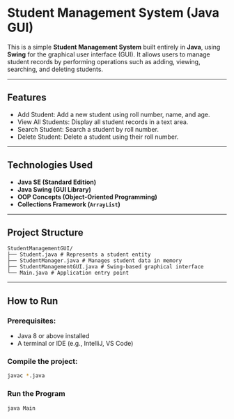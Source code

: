 # Student Management System (Java GUI)

This is a simple **Student Management System** built entirely in **Java**, using **Swing** for the graphical user interface (GUI). It allows users to manage student records by performing operations such as adding, viewing, searching, and deleting students.

---

## Features

- Add Student: Add a new student using roll number, name, and age.
- View All Students: Display all student records in a text area.
- Search Student: Search a student by roll number.
- Delete Student: Delete a student using their roll number.

---

## Technologies Used

- **Java SE (Standard Edition)**
- **Java Swing (GUI Library)**
- **OOP Concepts (Object-Oriented Programming)**
- **Collections Framework (`ArrayList`)**

---

## Project Structure
```
StudentManagementGUI/
├── Student.java # Represents a student entity
├── StudentManager.java # Manages student data in memory
├── StudentManagementGUI.java # Swing-based graphical interface
└── Main.java # Application entry point
```

---

##  How to Run

### Prerequisites:
- Java 8 or above installed
- A terminal or IDE (e.g., IntelliJ, VS Code)

### Compile the project:
```bash
javac *.java
```
### Run the Program
```bash
java Main
```





